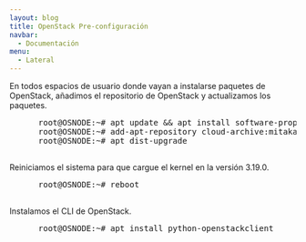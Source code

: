 ```yaml
---
layout: blog
title: OpenStack Pre-configuración
navbar:
  - Documentación
menu:
  - Lateral
---
```

<section>
  <p>
    En todos espacios de usuario donde vayan a instalarse paquetes de OpenStack, añadimos el repositorio de OpenStack y actualizamos los paquetes.
    <pre>
      root@OSNODE:~# apt update && apt install software-properties-common
      root@OSNODE:~# add-apt-repository cloud-archive:mitaka
      root@OSNODE:~# apt dist-upgrade
    </pre>
    Reiniciamos el sistema para que cargue el kernel en la versión 3.19.0.
    <pre>
      root@OSNODE:~# reboot
    </pre>
    Instalamos el CLI de OpenStack.
    <pre>
      root@OSNODE:~# apt install python-openstackclient
    </pre>
  </p>
